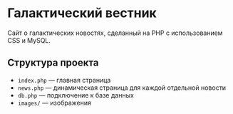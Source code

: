 # Галактический вестник
Сайт о галактических новостях, сделанный на PHP с использованием CSS и MySQL.

## Структура проекта
- `index.php` — главная страница
- `news.php` — динамическая страница для каждой отдельной новости
- `db.php` — подключение к базе данных
- `images/` — изображения
